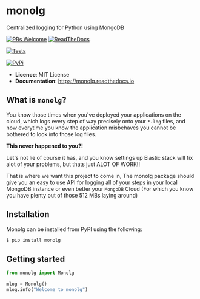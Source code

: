# monolg
Centralized logging for Python using MongoDB

[![PRs Welcome](https://img.shields.io/badge/PRs-welcome-brightgreen.svg?style=flat-square)](https://makeapullrequest.com) [![ReadTheDocs](https://readthedocs.org/projects/monolg/badge/?version=latest)](https://monolg.readthedocs.io/en/latest/?version=latest)

[![Tests](https://github.com/Mukhopadhyay/monolg/actions/workflows/tests.yml/badge.svg)](https://github.com/Mukhopadhyay/monolg/actions/workflows/tests.yml)

[![PyPi](https://img.shields.io/pypi/v/monolg.svg)](https://pypi.python.org/pypi/monolg)


<!-- [![Build Status](https://app.travis-ci.com/Mukhopadhyay/monolg.svg?branch=master)](https://app.travis-ci.com/Mukhopadhyay/monolg) -->

+ **Licence**: MIT License
+ **Documentation**: https://monolg.readthedocs.io

## What is `monolg`?
You know those times when you've deployed your applications on the cloud, which logs every step of way precisely onto your `*.log` files, and now everytime you know the application misbehaves you cannot be bothered to look into those log files.

**This never happened to you?!**

Let's not lie of course it has, and you know settings up Elastic stack will fix alot of your problems, but thats just ALOT OF WORK!!

That is where we want this project to come in, The monolg package should give you an easy to use API for logging all of your steps in your local MongoDB instance or even better your `MongoDB` Cloud (For which you know you have plenty out of those 512 MBs laying around)

## Installation

Monolg can be installed from PyPI using the following:

```bash
$ pip install monolg
```

## Getting started

```python
from monolg import Monolg

mlog = Monolg()
mlog.info("Welcome to monolg")
```
